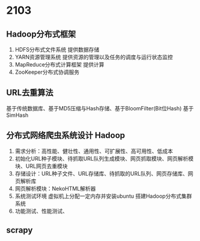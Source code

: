 # 2103
## Hadoop分布式框架
1. HDFS分布式文件系统       提供数据存储
2. YARN资源管理系统         提供资源的管理以及任务的调度与运行状态监控
3. MapReduce分布式计算框架  提供计算
4. ZooKeeper分布式协调服务  
## URL去重算法
基于传统数据库、基于MD5压缩与Hash存储、基于BloomFilter(Bit位Hash)
基于SimHash
## 分布式网络爬虫系统设计 Hadoop
1. 需求分析：高性能、健壮性、通用性、可扩展性、高可用性、低成本
2. 初始化URL种子模块、待抓取URL队列生成模块、网页抓取模块、网页解析模块、URL网页去重模块
3. 存储设计：URL种子文件、URL存储库、待抓取的URL队列、网页存储库、网页解析库
4. 网页解析模块：NekoHTML解析器
5. 系统测试环境 虚拟机上分配一定内存并安装ubuntu 搭建Hadoop分布式集群系统
6. 功能测试、性能测试、
## scrapy

